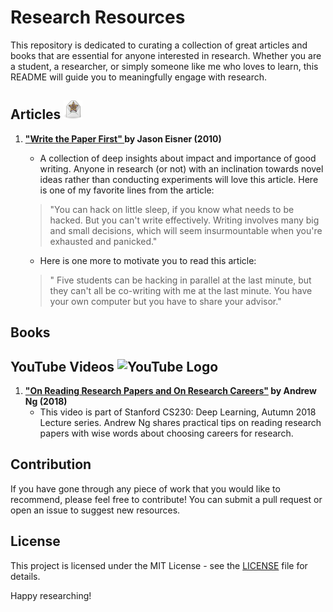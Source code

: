 # Research Resources

This repository is dedicated to curating a collection of great articles and books that are essential for anyone interested in research. Whether you are a student, a researcher, or simply someone like me who loves to learn, this README will guide you to meaningfully engage with research.

## Articles  <img src="img/Featured_envelope.svg.png" alt="Envelope Icon" width="30" height="30">
1. **["Write the Paper First" ](https://www.cs.jhu.edu/~jason/advice/write-the-paper-first.html) by Jason Eisner (2010)**

  


   - A collection of deep insights about impact and importance of good writing. Anyone in research (or not) with an inclination towards novel ideas rather than conducting experiments will love this article. Here is one of my favorite lines from the article: 


   > "You can hack on little sleep, if you know what needs to be hacked. But you can't write effectively. Writing involves many big and small decisions, which will seem insurmountable when you're exhausted and panicked."

   -  Here is one more to motivate you to read this article:
   > " Five students can be hacking in parallel at the last minute, but they can't all be co-writing with me at the last minute. You have your own computer but you have to share your advisor."


## Books



## YouTube Videos <img src="https://upload.wikimedia.org/wikipedia/commons/4/42/YouTube_icon_%282013-2017%29.png" alt="YouTube Logo" width="30" height="20">

1. **["On Reading Research Papers and On Research Careers"](https://youtu.be/733m6qBH-jI?si=cT3Ef_AqeMHaEaV1) by Andrew Ng (2018)**
   - This video is part of Stanford CS230: Deep Learning, Autumn 2018 Lecture series. Andrew Ng shares practical tips on reading research papers with wise words about choosing careers for research.


## Contribution

If you have gone through any piece of work that you would like to recommend, please feel free to contribute! You can submit a pull request or open an issue to suggest new resources.

## License

This project is licensed under the MIT License - see the [LICENSE](License.md) file for details.

Happy researching!
